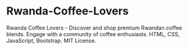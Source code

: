 # Rwanda-Coffee-Lovers
Rwanda Coffee Lovers - Discover and shop premium Rwandan coffee blends. Engage with a community of coffee enthusiasts. HTML, CSS, JavaScript, Bootstrap. MIT License.
